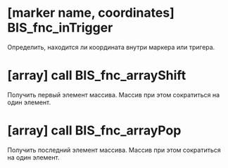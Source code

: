 # [marker name, coordinates] BIS_fnc_inTrigger

Определить, находится ли координата внутри маркера или тригера.

# [array] call BIS_fnc_arrayShift

Получить первый элемент массива. Массив при этом сократиться на один элемент.

# [array] call BIS_fnc_arrayPop

Получить последний элемент массива. Массив при этом сократиться на один элемент.